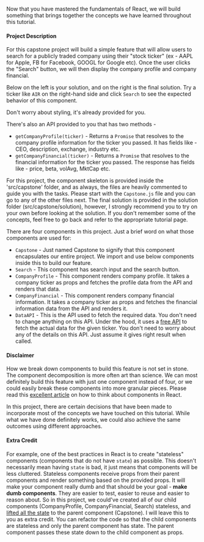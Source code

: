 Now that you have mastered the fundamentals of React, we will build something that brings together the concepts we have learned throughout this tutorial.

#### Project Description
For this capstone project will build a simple feature that will allow users to search for a publicly traded company using their "stock ticker" (ex - AAPL for Apple, FB for Facebook, GOOGL for Google etc). Once the user clicks the "Search" button, we will then display the company profile and company financial.

Below on the left is your solution, and on the right is the final solution. Try a ticker like `AIR` on the right-hand side and click `Search` to see the expected behavior of this component.

<!--exercise-->

Don't worry about styling, it's already provided for you.

There's also an API provided to you that has two methods -
- `getCompanyProfile(ticker)` - Returns a `Promise` that resolves to the company profile information for the ticker you passed. It has fields like - CEO, description, exchange, industry etc.
- `getCompanyFinancial(ticker)` -  Returns a `Promise` that resolves to the financial information for the ticker you passed. The response has fields like - price, beta, volAvg, MktCap etc.

For this project, the component skeleton is provided inside the 'src/capstone' folder, and as always, the files are heavily commented to guide you with the tasks. Please start with the `Capstone.js` file and you can go to any of the other files next. The final solution is provided in the solution folder (src/capstone/solution), however, I strongly recommend you to try on your own before looking at the solution. If you don't remember some of the concepts, feel free to go back and refer to the appropriate tutorial page.

There are four components in this project. Just a brief word on what those components are used for:

- `Capstone` - Just named Capstone to signify that this component encapsulates our entire project. We import and use below components inside this to build our feature.
- `Search` - This component has search input and the search button.
- `CompanyProfile` - This component renders company profile. It takes a company ticker as props and fetches the profile data from the API and renders that data.
- `CompanyFinancial` - This component renders company financial information. It takes a company ticker as props and fetches the financial information data from the API and renders it.
- `DataAPI` - This is the API used to fetch the required data. You don't need to change anything on this API. Under the hood, it uses a [free API](https://financialmodelingprep.com/developer/docs) to fetch the actual data for the given ticker. You don't need to worry about any of the details on this API. Just assume it gives right result when called.

#### Disclaimer
How we break down components to build this feature is not set in stone. The component decomposition is more often art than science. We can most definitely build this feature with just one component instead of four, or we could easily break these components into more granular pieces. Please read this [excellent article](https://reactjs.org/docs/thinking-in-react.html) on how to think about components in React.

In this project, there are certain decisions that have been made to incorporate most of the concepts we have touched on this tutorial. While what we have done definitely works, we could also achieve the same outcomes using different approaches.

#### Extra Credit
For example, one of the best practices in React is to create "stateless" components (components that do not have `state`) as possible. This doesn't necessarily mean having `state` is bad, it just means that components will be less cluttered. Stateless components receive props from their parent components and render something based on the provided props. It will make your component really dumb and that should be your goal - **make dumb components**. They are easier to test, easier to reuse and easier to reason about. So in this project, we could've created all of our child components (CompanyProfile, CompanyFinancial, Search) stateless, and [lifted all the state](https://reactjs.org/docs/lifting-state-up.html) to the parent component (Capstone). I will leave this to you as extra credit. You can refactor the code so that the child components are stateless and only the parent component has state. The parent component passes these state down to the child component as props.
